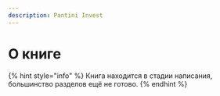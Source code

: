 ```yaml
---
description: Pantini Invest
---
```


# О книге

{% hint style="info" %}
Книга находится в стадии написания, большинство разделов ещё не готово.
{% endhint %}


